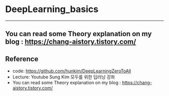 # DeepLearning_basics
----------------------
 You can read some Theory explanation on my blog : https://chang-aistory.tistory.com/
------
## Reference  
* code: https://github.com/hunkim/DeepLearningZeroToAll  
* Lecture: Youtube Sung Kim 모두를 위한 딥러닝 강좌
* You can read some Theory explanation on my blog : https://chang-aistory.tistory.com/

